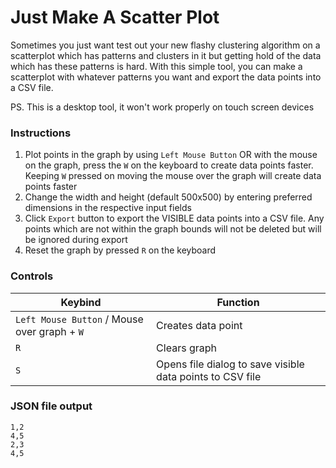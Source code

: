 # Just Make A Scatter Plot
Sometimes you just want test out your new flashy clustering algorithm on a scatterplot which has patterns and clusters in it but getting hold of the data which has these patterns is hard. With this simple tool, you can make a scatterplot with whatever patterns you want and export the data points into a CSV file.

PS. This is a desktop tool, it won't work properly on touch screen devices

### Instructions
1. Plot points in the graph by using `Left Mouse Button` OR with the mouse on the graph, press the `W` on the keyboard to create data points faster. Keeping `W` pressed on moving the mouse over the graph will create data points faster
2. Change the width and height (default 500x500) by entering preferred dimensions in the respective input fields
3. Click `Export` button to export the VISIBLE data points into a CSV file. Any points which are not within the graph bounds will not be deleted but will be ignored during export
4. Reset the graph by pressed `R` on the keyboard

### Controls
| Keybind                | Function                                                   |
|------------------------|------------------------------------------------------------|
| `Left Mouse Button` / Mouse over graph + `W`   | Creates data point                 |
| `R`                    | Clears graph                                               |
| `S`                    | Opens file dialog to save visible data points to CSV file |


### JSON file output

    1,2
    4,5
    2,3
    4,5